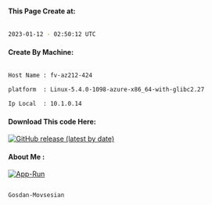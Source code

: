 
   
#### This Page Create at:

```bash

2023-01-12 - 02:50:12 UTC

```

#### Create By Machine:

```bash

Host Name : fv-az212-424

platform  : Linux-5.4.0-1098-azure-x86_64-with-glibc2.27

Ip Local  : 10.1.0.14

```
#### Download This code Here:

[![GitHub release (latest by date)](https://img.shields.io/github/v/release/Gosdan-Movsesian/Gosdan?style=for-the-badge&label=Download)](https://github.com/Gosdan-Movsesian/Gosdan/releases) 

</p> 

#### About Me :

[![App-Run](https://github.com/Gosdan-Movsesian/Gosdan/actions/workflows/App-Run.yml/badge.svg)](https://github.com/Gosdan-Movsesian/Gosdan/actions/workflows/App-Run.yml)

```bash

Gosdan-Movsesian

```

